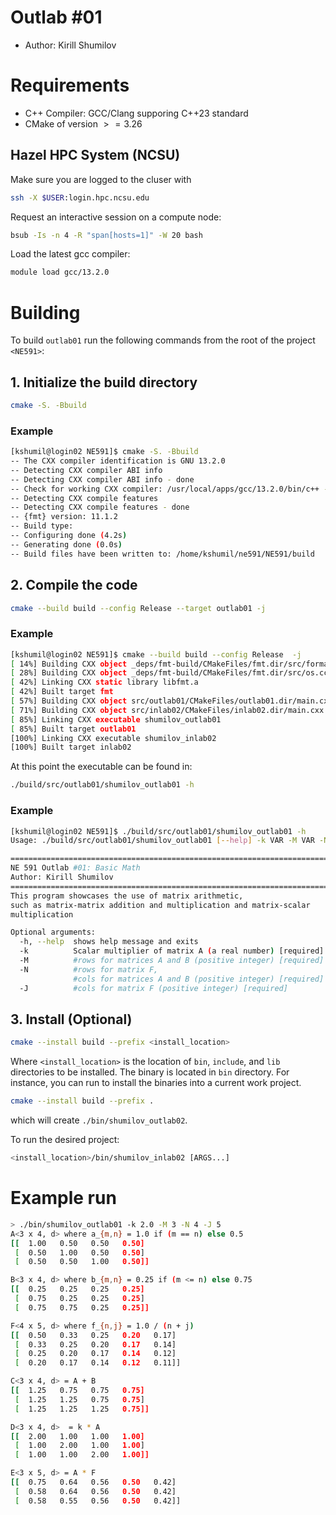 # Outlab #01
- Author: Kirill Shumilov

# Requirements
- C++ Compiler: GCC/Clang supporing C++23 standard
- CMake of version $>=3.26$

## Hazel HPC System (NCSU)
Make sure you are logged to the cluser with
```bash
ssh -X $USER:login.hpc.ncsu.edu
```

Request an interactive session on a compute node:
```bash
bsub -Is -n 4 -R "span[hosts=1]" -W 20 bash
```

Load the latest gcc compiler:
```bash
module load gcc/13.2.0
```

# Building
To build `outlab01` run the following commands from the root of the project `<NE591>`:

## 1. Initialize the build directory
```bash
cmake -S. -Bbuild
```
### Example
```bash
[kshumil@login02 NE591]$ cmake -S. -Bbuild
-- The CXX compiler identification is GNU 13.2.0
-- Detecting CXX compiler ABI info
-- Detecting CXX compiler ABI info - done
-- Check for working CXX compiler: /usr/local/apps/gcc/13.2.0/bin/c++ - skipped
-- Detecting CXX compile features
-- Detecting CXX compile features - done
-- {fmt} version: 11.1.2
-- Build type:
-- Configuring done (4.2s)
-- Generating done (0.0s)
-- Build files have been written to: /home/kshumil/ne591/NE591/build
```

## 2. Compile the code
```bash
cmake --build build --config Release --target outlab01 -j
```

### Example
```bash
[kshumil@login02 NE591]$ cmake --build build --config Release  -j
[ 14%] Building CXX object _deps/fmt-build/CMakeFiles/fmt.dir/src/format.cc.o
[ 28%] Building CXX object _deps/fmt-build/CMakeFiles/fmt.dir/src/os.cc.o
[ 42%] Linking CXX static library libfmt.a
[ 42%] Built target fmt
[ 57%] Building CXX object src/outlab01/CMakeFiles/outlab01.dir/main.cxx.o
[ 71%] Building CXX object src/inlab02/CMakeFiles/inlab02.dir/main.cxx.o
[ 85%] Linking CXX executable shumilov_outlab01
[ 85%] Built target outlab01
[100%] Linking CXX executable shumilov_inlab02
[100%] Built target inlab02
```

At this point the executable can be found in:
```bash
./build/src/outlab01/shumilov_outlab01 -h
```

### Example
```bash
[kshumil@login02 NE591]$ ./build/src/outlab01/shumilov_outlab01 -h
Usage: ./build/src/outlab01/shumilov_outlab01 [--help] -k VAR -M VAR -N VAR -J VAR

================================================================================
NE 591 Outlab #01: Basic Math
Author: Kirill Shumilov
================================================================================
This program showcases the use of matrix arithmetic,
such as matrix-matrix addition and multiplication and matrix-scalar
multiplication

Optional arguments:
  -h, --help  shows help message and exits
  -k          Scalar multiplier of matrix A (a real number) [required]
  -M          #rows for matrices A and B (positive integer) [required]
  -N          #rows for matrix F,
              #cols for matrices A and B (positive integer) [required]
  -J          #cols for matrix F (positive integer) [required]
```

## 3. Install (Optional)
```bash
cmake --install build --prefix <install_location>
```
Where `<install_location>` is the location of `bin`, `include`, and `lib` directories to be installed.
The binary is located in `bin` directory. For instance, you can run to install the binaries into a current work project.
```bash
cmake --install build --prefix .
```
which will create `./bin/shumilov_outlab02`.


To run the desired project:
```bash
<install_location>/bin/shumilov_inlab02 [ARGS...]
```

# Example run
```bash
> ./bin/shumilov_outlab01 -k 2.0 -M 3 -N 4 -J 5
A<3 x 4, d> where a_{m,n} = 1.0 if (m == n) else 0.5
[[  1.00   0.50   0.50   0.50] 
 [  0.50   1.00   0.50   0.50] 
 [  0.50   0.50   1.00   0.50]]

B<3 x 4, d> where b_{m,n} = 0.25 if (m <= n) else 0.75
[[  0.25   0.25   0.25   0.25] 
 [  0.75   0.25   0.25   0.25] 
 [  0.75   0.75   0.25   0.25]]

F<4 x 5, d> where f_{n,j} = 1.0 / (n + j)
[[  0.50   0.33   0.25   0.20   0.17] 
 [  0.33   0.25   0.20   0.17   0.14] 
 [  0.25   0.20   0.17   0.14   0.12] 
 [  0.20   0.17   0.14   0.12   0.11]]

C<3 x 4, d> = A + B
[[  1.25   0.75   0.75   0.75] 
 [  1.25   1.25   0.75   0.75] 
 [  1.25   1.25   1.25   0.75]]

D<3 x 4, d>  = k * A
[[  2.00   1.00   1.00   1.00] 
 [  1.00   2.00   1.00   1.00] 
 [  1.00   1.00   2.00   1.00]]

E<3 x 5, d> = A * F
[[  0.75   0.64   0.56   0.50   0.42] 
 [  0.58   0.64   0.56   0.50   0.42] 
 [  0.58   0.55   0.56   0.50   0.42]]

```